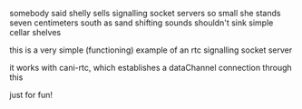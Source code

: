 somebody said shelly sells signalling socket servers so small she stands seven centimeters south as sand shifting sounds shouldn't sink simple cellar shelves

this is a very simple (functioning) example of an rtc signalling socket server

it works with cani-rtc, which establishes a dataChannel connection through this

just for fun!